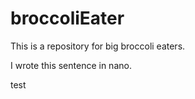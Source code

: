 # broccoliEater

This is a repository for big broccoli eaters.

I wrote this sentence in nano.

test
